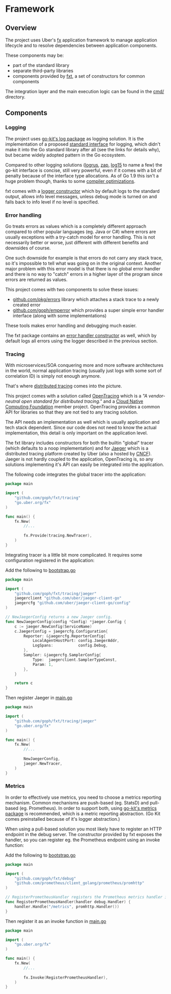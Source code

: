 # Framework


## Overview

The project uses Uber's [fx](https://github.com/uber-go/fx) application framework
to manage application lifecycle and to resolve dependencies between application
components.

These components may be:

- part of the standard library
- separate third-party libraries
- components provided by [fxt](https://github.com/goph/fxt),
a set of constructors for common components

The integration layer and the main execution logic
can be found in the [cmd/](../../cmd/) directory.


## Components

### Logging

The project uses [go-kit's log package](https://github.com/go-kit/kit) as logging solution.
It is the implementation of a proposed [standard interface](https://docs.google.com/document/d/1shW9DZJXOeGbG9Mr9Us9MiaPqmlcVatD_D8lrOXRNMU/mobilebasic)
for logging, which didn't make it into the Go standard library after all
(see the links for details why), but became widely adopted pattern in the Go ecosystem.

Compared to other logging solutions ([logrus](https://github.com/sirupsen/logrus),
[zap](https://github.com/uber-go/zap), [log15](https://github.com/inconshreveable/log15) to name a few) the
go-kit interface is concise, still very powerful, even if it comes with a bit of penalty
because of the interface type allocations. As of Go 1.9 this isn't a huge problem though,
thanks to some [compiler optimizations](http://commaok.xyz/post/interface-allocs/).

fxt comes with a [logger constructor](https://github.com/goph/fxt/blob/master/log/logger.go) which by default
logs to the standard output, allows info level messages, unless debug mode is turned on and falls back to info
level if no level is specified.


### Error handling

Go treats errors as values which is a completely different approach compared to other popular languages
(eg. Java or C#) where errors are usually exceptions with a try-catch model for error handling.
This is not necessarily better or worse, just different with different benefits and downsides of course.

One such downside for example is that errors do not carry any stack trace, so it's impossible to tell
what was going on in the original context. Another major problem with this error model is that
there is no global error handler and there is no way to "catch" errors in a higher layer of the program
since errors are returned as values.

This project comes with two components to solve these issues:

- [github.com/pkg/errors](https://github.com/pkg/errors) library which attaches a stack trace to a newly created error
- [github.com/goph/emperror](https://github.com/goph/emperror) which provides a super simple error handler interface (along with some implementations)

These tools makes error handling and debugging much easier.

The fxt package contains an [error handler constructor](https://github.com/goph/fxt/blob/master/errors/handler.go)
as well, which by default logs all errors using the logger described in the previous section.


### Tracing

With microservices/SOA conquering more and more software architectures in the world, normal application tracing
(usually just logs with some sort of correlation ID) is simply not enough anymore.

That's where [distributed tracing](http://microservices.io/patterns/observability/distributed-tracing.html) comes
into the picture.

This project comes with a solution called [OpenTracing](http://opentracing.io/) which is a
*"A vendor-neutral open standard for distributed tracing."* and a [Cloud Native Computing Foundation](https://cncf.io/)
member project. OpenTracing provides a common API for libraries so that they are not tied to any tracing
solution.

The API needs an implementation as well which is usually application and tech stack dependent.
Since our code does not need to know the actual implementation, this detail is only important
on the application level.

The fxt library includes constructors for both the builtin "global" tracer (which defaults to a noop implementation)
and for [Jaeger](https://github.com/jaegertracing) which is a distributed tracing platform created by Uber
(also a hosted by [CNCF](https://cncf.io/)). Jaeger is not hardly coupled to the application,
OpenTracing is, so any solutions implementing it's API can easily be integrated into the application.

The following code integrates the global tracer into the application:

```go
package main

import (
	"github.com/goph/fxt/tracing"
	"go.uber.org/fx"
)

func main() {
    fx.New(
        //...
    
        fx.Provide(tracing.NewTracer),
    )	
}
```

Integrating tracer is a little bit more complicated. It requires some configuration registered in the application:

Add the following to [bootstrap.go](../../cmd/bootstrap.go)

```go
package main

import (
	"github.com/goph/fxt/tracing/jaeger"
	jaegerclient "github.com/uber/jaeger-client-go"
	jaegercfg "github.com/uber/jaeger-client-go/config"
)

// NewJaegerConfig returns a new Jaeger config.
func NewJaegerConfig(config *Config) *jaeger.Config {
	c := jaeger.NewConfig(ServiceName)
	c.JaegerConfig = jaegercfg.Configuration{
		Reporter: &jaegercfg.ReporterConfig{
			LocalAgentHostPort: config.JaegerAddr,
			LogSpans:           config.Debug,
		},
		Sampler: &jaegercfg.SamplerConfig{
			Type:  jaegerclient.SamplerTypeConst,
			Param: 1,
		},
	}

	return c
}
```

Then register Jaeger in [main.go](../../cmd/main.go)

```go
package main

import (
	"github.com/goph/fxt/tracing/jaeger"
	"go.uber.org/fx"
)

func main() {
    fx.New(
        //...
    
        NewJaegerConfig,
        jaeger.NewTracer,
    )	
}
```


### Metrics

In order to effectively use metrics, you need to choose a metrics reporting mechanism.
Common mechanisms are push-based (eg. StatsD) and pull-based (eg. Prometheus).
In order to support both, using [go-kit's metrics package](https://github.com/go-kit/kit)
is recommended, which is a metric reporting abstraction.
(Go Kit comes preinstalled because of it's logger abstraction.)

When using a pull-based solution you most likely have to register an HTTP endpoint in
the debug server. The constructor provided by fxt exposes the handler, so you can
register eg. the Prometheus endpoint using an invoke function:


Add the following to [bootstrap.go](../../cmd/bootstrap.go)

```go
package main

import (
	"github.com/goph/fxt/debug"
	"github.com/prometheus/client_golang/prometheus/promhttp"
)

// RegisterPrometheusHandler registers the Prometheus metrics handler in the debug server.
func RegisterPrometheusHandler(handler debug.Handler) {
	handler.Handle("/metrics", promhttp.Handler())
}
```

Then register it as an invoke function in [main.go](../../cmd/main.go)

```go
package main

import (
	"go.uber.org/fx"
)

func main() {
    fx.New(
        //...
    
        fx.Invoke(RegisterPrometheusHandler),
    )	
}
```
